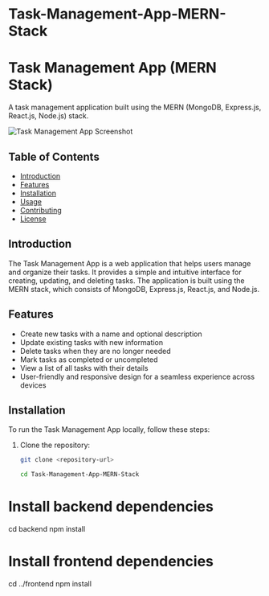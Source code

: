 # Task-Management-App-MERN-Stack

# Task Management App (MERN Stack)

A task management application built using the MERN (MongoDB, Express.js, React.js, Node.js) stack.

![Task Management App Screenshot](./screenshot.png)

## Table of Contents

- [Introduction](#introduction)
- [Features](#features)
- [Installation](#installation)
- [Usage](#usage)
- [Contributing](#contributing)
- [License](#license)

## Introduction

The Task Management App is a web application that helps users manage and organize their tasks. It provides a simple and intuitive interface for creating, updating, and deleting tasks. The application is built using the MERN stack, which consists of MongoDB, Express.js, React.js, and Node.js.

## Features

- Create new tasks with a name and optional description
- Update existing tasks with new information
- Delete tasks when they are no longer needed
- Mark tasks as completed or uncompleted
- View a list of all tasks with their details
- User-friendly and responsive design for a seamless experience across devices

## Installation

To run the Task Management App locally, follow these steps:

1. Clone the repository:

   ```bash
   git clone <repository-url>

   cd Task-Management-App-MERN-Stack
# Install backend dependencies
cd backend
npm install

# Install frontend dependencies
cd ../frontend
npm install


